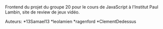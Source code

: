 Frontend du projet du groupe 20 pour le cours de JavaScript à l'Institut Paul Lambin, site de review de jeux vidéo.

Auteurs:
*13Samael13
*leolamien
*ragenford
*ClementDedessus
